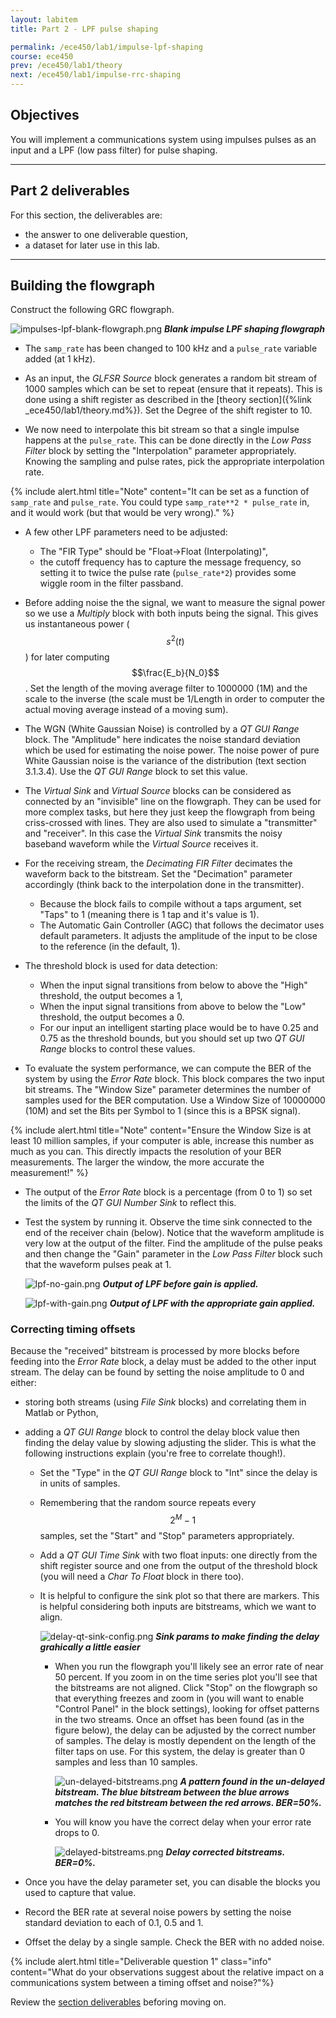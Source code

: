 ```yaml
---
layout: labitem
title: Part 2 - LPF pulse shaping

permalink: /ece450/lab1/impulse-lpf-shaping
course: ece450
prev: /ece450/lab1/theory
next: /ece450/lab1/impulse-rrc-shaping
---
```


## Objectives

You will implement a communications system using impulses pulses as an input and a LPF (low pass filter) for pulse shaping.

---

## Part 2 deliverables

For this section, the deliverables are:

- the answer to one deliverable question,
- a dataset for later use in this lab.

---

## Building the flowgraph

Construct the following GRC flowgraph.

  ![impulses-lpf-blank-flowgraph.png](figures/impulses-lpf-blank-flowgraph.png)
  __*Blank impulse LPF shaping flowgraph*__

- The `samp_rate` has been changed to 100 kHz and a `pulse_rate` variable added (at 1 kHz).

- As an input, the *GLFSR Source* block generates a random bit stream of 1000 samples which can be set to repeat (ensure that it repeats). This is done using a shift register as described in the [theory section]({%link _ece450/lab1/theory.md%}). Set the Degree of the shift register to 10.

- We now need to interpolate this bit stream so that a single impulse happens at the `pulse_rate`. This can be done directly in the *Low Pass Filter* block by setting the "Interpolation" parameter appropriately. Knowing the sampling and pulse rates, pick the appropriate interpolation rate.

{% include alert.html title="Note" content="It can be set as a function of `samp_rate` and `pulse_rate`. You could type `samp_rate**2 * pulse_rate` in, and it would work (but that would be very wrong)." %}

- A few other LPF parameters need to be adjusted:
  - The "FIR Type" should be "Float->Float (Interpolating)",
  - the cutoff frequency has to capture the message frequency, so setting it to twice the pulse rate (`pulse_rate*2`) provides some wiggle room in the filter passband.

- Before adding noise the the signal, we want to measure the signal power so we use a *Multiply* block with both inputs being the signal. This gives us instantaneous power ($$s^2(t)$$) for later computing $$\frac{E_b}{N_0}$$. Set the length of the moving average filter to 1000000 (1M) and the scale to the inverse (the scale must be 1/Length in order to computer the actual moving average instead of a moving sum).

- The WGN (White Gaussian Noise) is controlled by a *QT GUI Range* block. The "Amplitude" here indicates the noise standard deviation which be used for estimating the noise power. The noise power of pure White Gaussian noise is the variance of the distribution (text section 3.1.3.4). Use the *QT GUI Range* block to set this value.

- The *Virtual Sink* and *Virtual Source* blocks can be considered as connected by an "invisible" line on the flowgraph. They can be used for more complex tasks, but here they just keep the flowgraph from being criss-crossed with lines. They are also used to simulate a "transmitter" and "receiver". In this case the *Virtual Sink* transmits the noisy baseband waveform while the *Virtual Source* receives it.

- For the receiving stream, the *Decimating FIR Filter* decimates the waveform back to the bitstream. Set the "Decimation" parameter accordingly (think back to the interpolation done in the transmitter).
  - Because the block fails to compile without a taps argument, set "Taps" to 1 (meaning there is 1 tap and it's value is 1).
  - The Automatic Gain Controller (AGC) that follows the decimator uses default parameters. It adjusts the amplitude of the input to be close to the reference (in the default, 1).

- The threshold block is used for data detection:
  - When the input signal transitions from below to above the "High" threshold, the output becomes a 1,
  - When the input signal transitions from above to below the "Low" threshold, the output becomes a 0.
  - For our input an intelligent starting place would be to have 0.25 and 0.75 as the threshold bounds, but you should set up two *QT GUI Range* blocks to control these values.

- To evaluate the system performance, we can compute the BER of the system by using the *Error Rate* block. This block compares the two input bit streams. The "Window Size" parameter determines the number of samples used for the BER computation. Use a Window Size of 10000000 (10M) and set the Bits per Symbol to 1 (since this is a BPSK signal).

{% include alert.html title="Note" content="Ensure the Window Size is at least 10 million samples, if your computer is able, increase this number as much as you can. This directly impacts the resolution of your BER measurements. The larger the window, the more accurate the measurement!" %}

- The output of the *Error Rate* block is a percentage (from 0 to 1) so set the limits of the *QT GUI Number Sink* to reflect this.

- Test the system by running it. Observe the time sink connected to the end of the receiver chain (below). Notice that the waveform amplitude is very low at the output of the filter. Find the amplitude of the pulse peaks and then change the "Gain" parameter in the *Low Pass Filter* block such that the waveform pulses peak at 1.

    ![lpf-no-gain.png](figures/lpf-no-gain.png)
    __*Output of LPF before gain is applied.*__

    ![lpf-with-gain.png](figures/lpf-with-gain.png)
    __*Output of LPF with the appropriate gain applied.*__

### Correcting timing offsets

Because the "received" bitstream is processed by more blocks before feeding into the *Error Rate* block, a delay must be added to the other input stream. The delay can be found by setting the noise amplitude to 0 and either:

- storing both streams (using *File Sink* blocks) and correlating them in Matlab or Python,
- adding a *QT GUI Range* block to control the delay block value then finding the delay value by slowing adjusting the slider. This is what the following instructions explain (you're free to correlate though!).
  - Set the "Type" in the *QT GUI Range* block to "Int" since the delay is in units of samples.
  - Remembering that the random source repeats every $$2^M-1$$ samples, set the "Start" and "Stop" parameters appropriately.
  - Add a *QT GUI Time Sink* with two float inputs: one directly from the shift register source and one from the output of the threshold block (you will need a *Char To Float* block in there too).
  - It is helpful to configure the sink plot so that there are markers. This is helpful considering both inputs are bitstreams, which we want to align.

      ![delay-qt-sink-config.png](figures/delay-qt-sink-config.png)
      __*Sink params to make finding the delay grahically a little easier*__

    - When you run the flowgraph you'll likely see an error rate of near 50 percent. If you zoom in on the time series plot you'll see that the bitstreams are not aligned. Click "Stop" on the flowgraph so that everything freezes and zoom in (you will want to enable "Control Panel" in the block settings), looking for offset patterns in the two streams. Once an offset has been found (as in the figure below), the delay can be adjusted by the correct number of samples. The delay is mostly dependent on the length of the filter taps on use. For this system, the delay is greater than 0 samples and less than 10 samples.

      ![un-delayed-bitstreams.png](figures/un-delayed-bitstreams.png)
      __*A pattern found in the un-delayed bitstream. The blue bitstream between the blue arrows matches the red bitstream between the red arrows. BER=50%.*__

    - You will know you have the correct delay when your error rate drops to 0.

      ![delayed-bitstreams.png](figures/delayed-bitstreams.png)
      __*Delay corrected bitstreams. BER=0%.*__

- Once you have the delay parameter set, you can disable the blocks you used to capture that value.

- Record the BER rate at several noise powers by setting the noise standard deviation to each of 0.1, 0.5 and 1.

- Offset the delay by a single sample. Check the BER with no added noise.

{% include alert.html title="Deliverable question 1" class="info" content="What do your observations suggest about the relative impact on a communications system between a timing offset and noise?"%}

Review the [section deliverables](#part-2-deliverables) beforing moving on.
